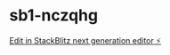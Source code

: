 # sb1-nczqhg

[Edit in StackBlitz next generation editor ⚡️](https://stackblitz.com/~/github.com/lzjever/sb1-nczqhg)